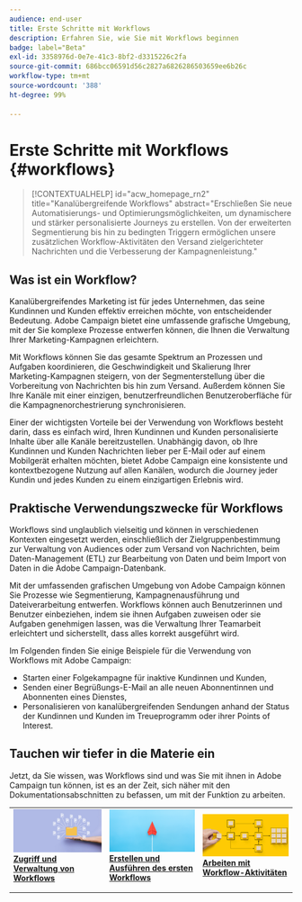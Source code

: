 ```yaml
---
audience: end-user
title: Erste Schritte mit Workflows
description: Erfahren Sie, wie Sie mit Workflows beginnen
badge: label="Beta"
exl-id: 3358976d-0e7e-41c3-8bf2-d3315226c2fa
source-git-commit: 686bcc06591d56c2827a6826286503659ee6b26c
workflow-type: tm+mt
source-wordcount: '388'
ht-degree: 99%

---
```


# Erste Schritte mit Workflows {#workflows}

>[!CONTEXTUALHELP]
>id="acw_homepage_rn2"
>title="Kanalübergreifende Workflows"
>abstract="Erschließen Sie neue Automatisierungs- und Optimierungsmöglichkeiten, um dynamischere und stärker personalisierte Journeys zu erstellen. Von der erweiterten Segmentierung bis hin zu bedingten Triggern ermöglichen unsere zusätzlichen Workflow-Aktivitäten den Versand zielgerichteter Nachrichten und die Verbesserung der Kampagnenleistung."

## Was ist ein Workflow?

Kanalübergreifendes Marketing ist für jedes Unternehmen, das seine Kundinnen und Kunden effektiv erreichen möchte, von entscheidender Bedeutung. Adobe Campaign bietet eine umfassende grafische Umgebung, mit der Sie komplexe Prozesse entwerfen können, die Ihnen die Verwaltung Ihrer Marketing-Kampagnen erleichtern.

Mit Workflows können Sie das gesamte Spektrum an Prozessen und Aufgaben koordinieren, die Geschwindigkeit und Skalierung Ihrer Marketing-Kampagnen steigern, von der Segmenterstellung über die Vorbereitung von Nachrichten bis hin zum Versand. Außerdem können Sie Ihre Kanäle mit einer einzigen, benutzerfreundlichen Benutzeroberfläche für die Kampagnenorchestrierung synchronisieren.

Einer der wichtigsten Vorteile bei der Verwendung von Workflows besteht darin, dass es einfach wird, Ihren Kundinnen und Kunden personalisierte Inhalte über alle Kanäle bereitzustellen. Unabhängig davon, ob Ihre Kundinnen und Kunden Nachrichten lieber per E-Mail oder auf einem Mobilgerät erhalten möchten, bietet Adobe Campaign eine konsistente und kontextbezogene Nutzung auf allen Kanälen, wodurch die Journey jeder Kundin und jedes Kunden zu einem einzigartigen Erlebnis wird.

## Praktische Verwendungszwecke für Workflows

Workflows sind unglaublich vielseitig und können in verschiedenen Kontexten eingesetzt werden, einschließlich der Zielgruppenbestimmung zur Verwaltung von Audiences oder zum Versand von Nachrichten, beim Daten-Management (ETL) zur Bearbeitung von Daten und beim Import von Daten in die Adobe Campaign-Datenbank.

Mit der umfassenden grafischen Umgebung von Adobe Campaign können Sie Prozesse wie Segmentierung, Kampagnenausführung und Dateiverarbeitung entwerfen. Workflows können auch Benutzerinnen und Benutzer einbeziehen, indem sie ihnen Aufgaben zuweisen oder sie Aufgaben genehmigen lassen, was die Verwaltung Ihrer Teamarbeit erleichtert und sicherstellt, dass alles korrekt ausgeführt wird.

Im Folgenden finden Sie einige Beispiele für die Verwendung von Workflows mit Adobe Campaign:

* Starten einer Folgekampagne für inaktive Kundinnen und Kunden,
* Senden einer Begrüßungs-E-Mail an alle neuen Abonnentinnen und Abonnenten eines Dienstes,
* Personalisieren von kanalübergreifenden Sendungen anhand der Status der Kundinnen und Kunden im Treueprogramm oder ihrer Points of Interest.

## Tauchen wir tiefer in die Materie ein

Jetzt, da Sie wissen, was Workflows sind und was Sie mit ihnen in Adobe Campaign tun können, ist es an der Zeit, sich näher mit den Dokumentationsabschnitten zu befassen, um mit der Funktion zu arbeiten.

<table style="table-layout:fixed"><tr style="border: 0;">
<td>
<a href="access-monitor.md">
<img alt="Zugriff und Verwaltung von Workflows" src="assets/do-not-localize/workflow-access.jpeg">
</a>
<div>
<a href="access-monitor.md"><strong>Zugriff und Verwaltung von Workflows</strong></a>
</div>
<p>
</td>
<td>
<a href="create-workflow.md">
<img alt="Lead" src="assets/do-not-localize/workflow-create.jpeg">
</a>
<div><a href="create-workflow.md"><strong>Erstellen und Ausführen des ersten Workflows</strong>
</div>
<p>
</td>
<td>
<a href="activities/about-activities.md">
<img alt="Gelegentlich" src="assets/do-not-localize/workflow-activities.jpeg">
</a>
<div>
<a href="activities/about-activities.md"><strong>Arbeiten mit Workflow-Aktivitäten</strong></a>
</div>
<p></td>
</tr></table>

